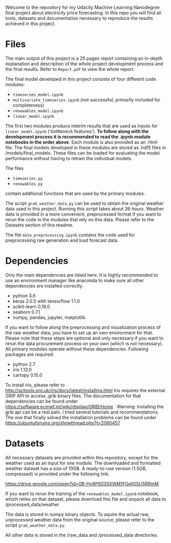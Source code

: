 Welcome to the repository for my Udacity Machine Learning Nanodegree final project about electricity price forecasting. In this repo you will find all tools, datasets and documentation necessary to reproduce the results achieved in this project.

# Files
The main output of this project is a 25 pages report containing an in-depth explanation and description of the whole project development process and the final results. Refer to `Report.pdf` to view the whole report.

The final model developed in this project consists of four different code modules:
* `timeseries_model.ipynb`
* `multivariate_timeseries.ipynb` (not successful, primarily included for completeness)
* `renewables_model.ipynb`
* `linear_model.ipynb`

The first two modules produce interim results that are used as inputs for `linear_model.ipynb` ('bottleneck features'). **To follow along with the development process it is recommended to read the .ipynb module notebooks in the order above**. Each module is also provided as an .html file. The final models developed in these modules are stored as .hdf5 files in /models/final_models. These files can be loaded for evaluating the model performance without having to retrain the individual models.

The files
* `timeseries.py`
* `renewables.py`

contain additional functions that are used by the primary modules.

The script `grab_weather_data.py` can be used to obtain the original weather data used in this project. Running this script takes about 36 hours. Weather data is provided in a more convenient, preprocessed format if you want to rerun the code in the modules that rely on this data. Please refer to the Datasets section of this readme.

The file `data_preprocessing.ipynb` contains the code used for preprocessing raw generation and load forecast data.

# Dependencies
Only the main dependencies are listed here. It is highly recommended to use an environment manager like anaconda to make sure all other dependencies are installed correctly.

* python 3.6
* keras 2.0.5 with tensorflow 1.1.0
* scikit-learn 0.19.0
* seaborn 0.7.1
* numpy, pandas, jupyter, matplotlib

If you want to follow along the preprocessing and visualization process of the raw weather data, you have to set up an own environment for that. Please note that these steps are optional and only necessary if you want to rerun the data procurement process on your own (which is not necessary). All primary modules operate without these dependencies. Following packages are required:
* python 2.7
* iris 1.13.0
* cartopy 0.15.0

To install iris, please refer to http://scitools.org.uk/iris/docs/latest/installing.html
Iris requires the external GRIP API to access .grib binary files. The documentation for that dependencies can be found under https://software.ecmwf.int/wiki/display/GRIB/Home . Warning: Installing the grib api can be a real pain. I tried several tutorials and recommendations. The one that finally solved the installation problems can be found under https://ubuntuforums.org/showthread.php?t=2060457 

# Datasets
All necessary datasets are provided within this repository, except for the weather used as an input for one module. The downloaded and formatted weather dataset has a size of 10GB. A ready-to-use version (1.5GB, compressed) is provided under the following link:

https://drive.google.com/open?id=0B-Hy8P9Z0SXWM1FGelI0SU5RRmM

If you want to rerun the training of the `renewables_model.ipynb` notebook, which relies on that dataset, please download this file and unpack all data to /processed_data/weather

The data is stored in numpy binary objects. To aquire the actual raw, unprocessed weather data from the original source, please refer to the script `grab_weather_data.py`.

All other data is stored in the /raw_data and /processed_data directories.
